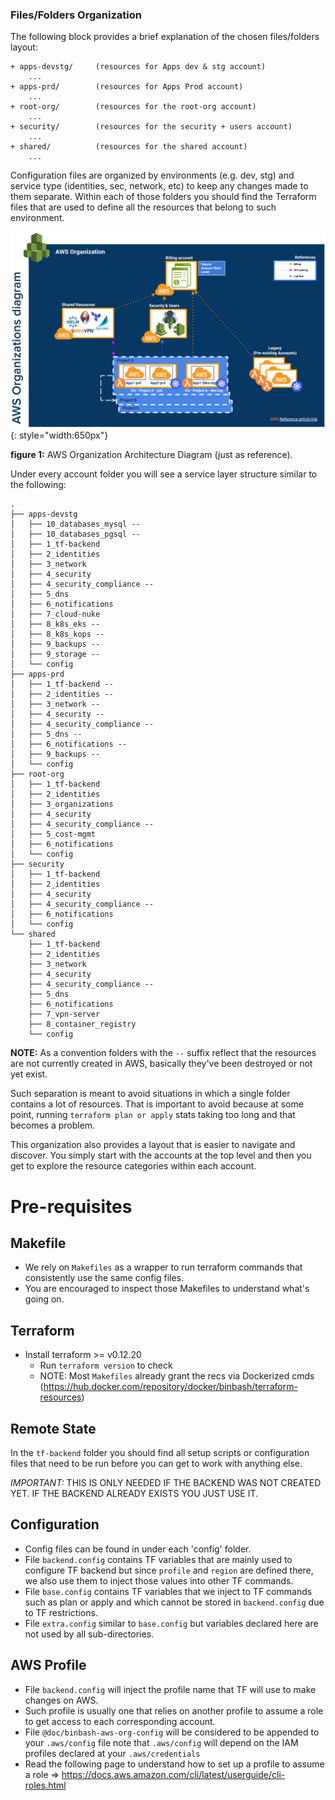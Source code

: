 ### Files/Folders Organization
The following block provides a brief explanation of the chosen files/folders layout:

```
+ apps-devstg/     (resources for Apps dev & stg account)
    ...
+ apps-prd/        (resources for Apps Prod account)
    ...
+ root-org/        (resources for the root-org account)
    ...
+ security/        (resources for the security + users account)
    ...
+ shared/          (resources for the shared account)
    ...
```

Configuration files are organized by environments (e.g. dev, stg) and service type (identities, sec, 
network, etc) to keep any changes made to them separate.
Within each of those folders you should find the Terraform files that are used to define all the 
resources that belong to such environment.

![binbash-logo](../../assets/images/diagrams/aws-organizations.png "Binbash"){: style="width:650px"}

**figure 1:** AWS Organization Architecture Diagram (just as reference).

Under every account folder you will see a service layer structure similar to the following:
```
.
├── apps-devstg
│   ├── 10_databases_mysql --
│   ├── 10_databases_pgsql --
│   ├── 1_tf-backend
│   ├── 2_identities
│   ├── 3_network
│   ├── 4_security
│   ├── 4_security_compliance --
│   ├── 5_dns
│   ├── 6_notifications
│   ├── 7_cloud-nuke
│   ├── 8_k8s_eks --
│   ├── 8_k8s_kops --
│   ├── 9_backups --
│   ├── 9_storage --
│   └── config
├── apps-prd
│   ├── 1_tf-backend --
│   ├── 2_identities --
│   ├── 3_network --
│   ├── 4_security --
│   ├── 4_security_compliance --
│   ├── 5_dns --
│   ├── 6_notifications --
│   ├── 9_backups --
│   └── config
├── root-org
│   ├── 1_tf-backend
│   ├── 2_identities
│   ├── 3_organizations
│   ├── 4_security
│   ├── 4_security_compliance --
│   ├── 5_cost-mgmt
│   ├── 6_notifications
│   └── config
├── security
│   ├── 1_tf-backend
│   ├── 2_identities
│   ├── 4_security
│   ├── 4_security_compliance --
│   ├── 6_notifications
│   └── config
└── shared
    ├── 1_tf-backend
    ├── 2_identities
    ├── 3_network
    ├── 4_security
    ├── 4_security_compliance --
    ├── 5_dns
    ├── 6_notifications
    ├── 7_vpn-server
    ├── 8_container_registry
    └── config
```

**NOTE:** As a convention folders with the `--` suffix reflect that the resources are not currently
created in AWS, basically they've been destroyed or not yet exist. 

Such separation is meant to avoid situations in which a single folder contains a lot of resources. 
That is important to avoid because at some point, running `terraform plan or apply` stats taking too long and that 
becomes a problem.

This organization also provides a layout that is easier to navigate and discover. 
You simply start with the accounts at the top level and then you get to explore the resource categories within 
each account.

# Pre-requisites

## Makefile
- We rely on `Makefiles` as a wrapper to run terraform commands that consistently use the same config files.
- You are encouraged to inspect those Makefiles to understand what's going on.

## Terraform
- Install terraform >= v0.12.20
  - Run `terraform version` to check
  - NOTE: Most `Makefiles` already grant the recs via Dockerized cmds (https://hub.docker.com/repository/docker/binbash/terraform-resources)  

## Remote State
In the `tf-backend` folder you should find all setup scripts or configuration files that need to be run before
 you can get to work with anything else.

*IMPORTANT:* THIS IS ONLY NEEDED IF THE BACKEND WAS NOT CREATED YET. IF THE BACKEND ALREADY EXISTS YOU JUST USE IT.

## Configuration
- Config files can be found in under each 'config' folder.
- File `backend.config` contains TF variables that are mainly used to configure TF backend but since
 `profile` and `region` are defined there, we also use them to inject those values into other TF commands.
- File `base.config` contains TF variables that we inject to TF commands such as plan or apply and which 
cannot be stored in `backend.config` due to TF restrictions.
- File `extra.config` similar to `base.config` but variables declared here are not used by all sub-directories.

## AWS Profile
- File `backend.config` will inject the profile name that TF will use to make changes on AWS.
- Such profile is usually one that relies on another profile to assume a role to get access to each corresponding account.
- File `@doc/binbash-aws-org-config` will be considered to be appended to your `.aws/config` file 
note that `.aws/config` will depend on the IAM profiles declared at your `.aws/credentials` 
- Read the following page to understand how to set up a profile to assume 
a role => https://docs.aws.amazon.com/cli/latest/userguide/cli-roles.html